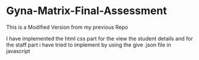 # Gyna-Matrix-Final-Assessment


This is a Modified Version from my previous Repo

I have implemented the html css part for the view the student details and for the staff part i have tried to implement by using the give .json file in javascript
